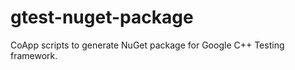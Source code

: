gtest-nuget-package
===================

CoApp scripts to generate NuGet package for Google C++ Testing framework.

